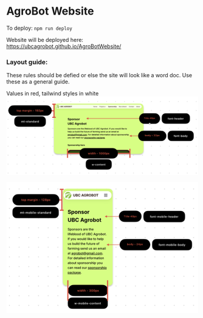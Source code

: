 # AgroBot Website

To deploy: `npm run deploy`

Website will be deployed here:
https://ubcagrobot.github.io/AgroBotWebsite/

### Layout guide:
These rules should be defied or else the site will look like a word doc. Use these as a general guide.

Values in red, tailwind styles in white
![image](public/LayoutGuide.png)

![image](public/MobileLayoutGuide.png)
